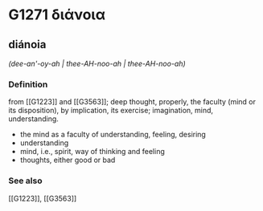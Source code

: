 # G1271 διάνοια

## diánoia

_(dee-an'-oy-ah | thee-AH-noo-ah | thee-AH-noo-ah)_

### Definition

from [[G1223]] and [[G3563]]; deep thought, properly, the faculty (mind or its disposition), by implication, its exercise; imagination, mind, understanding.

- the mind as a faculty of understanding, feeling, desiring
- understanding
- mind, i.e., spirit, way of thinking and feeling
- thoughts, either good or bad

### See also

[[G1223]], [[G3563]]

